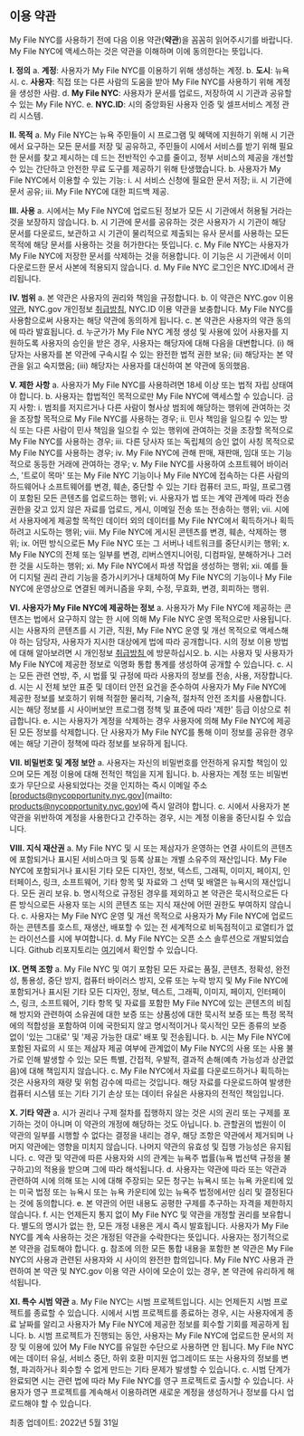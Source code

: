 ## 이용 약관

My File NYC를 사용하기 전에 다음 이용 약관(**약관**)을 꼼꼼히 읽어주시기를 바랍니다. My File NYC에 액세스하는 것은 약관을 이해하며 이에 동의한다는 뜻입니다.

**I. 정의**
a. **계정**: 사용자가 My File NYC를 이용하기 위해 생성하는 계정.
b. **도시**: 뉴욕시.
c. **사용자**: 직접 또는 다른 사람의 도움을 받아 My File NYC를 사용하기 위해 계정을 생성한 사람.
d. **My File NYC**: 사용자가 문서를 업로드, 저장하여 시 기관과 공유할 수 있는 My File NYC.
e. **NYC.ID**: 시의 중앙화된 사용자 인증 및 셀프서비스 계정 관리 시스템.

**II. 목적**
a. My File NYC는 뉴욕 주민들이 시 프로그램 및 혜택에 지원하기 위해 시 기관에서 요구하는 모든 문서를 저장 및 공유하고, 주민들이 시에서 서비스를 받기 위해 필요한 문서를 찾고 제시하는 데 드는 전반적인 수고를 줄이고, 정부 서비스의 제공을 개선할 수 있는 간단하고 안전한 무료 도구를 제공하기 위해 탄생했습니다.
b. 사용자가 My File NYC에서 이용할 수 있는 기능:
i. 시 서비스 신청에 필요한 문서 저장;
ii. 시 기관에 문서 공유;
iii. My File NYC에 대한 피드백 제공.

**III. 사용**
a. 시에서는 My File NYC에 업로드된 정보가 모든 시 기관에서 허용될 거라는 것을 보장하지 않습니다.
b. 시 기관에 문서를 공유하는 것은 사용자가 시 기관이 해당 문서를 다운로드, 보관하고 시 기관이 물리적으로 제출되는 유사 문서를 사용하는 모든 목적에 해당 문서를 사용하는 것을 허가한다는 뜻입니다.
c. My File NYC는 사용자가 My File NYC에 저장한 문서를 삭제하는 것을 허용합니다. 이 기능은 시 기관에서 이미 다운로드한 문서 사본에 적용되지 않습니다.
d. My File NYC 로그인은 NYC.ID에서 관리됩니다.

**IV. 범위**
a. 본 약관은 사용자의 권리와 책임을 규정합니다.
b. 이 약관은 NYC.gov 이용 [약관](https://www1.nyc.gov/home/terms-of-use.page), NYC.gov 개인정보 [취급방침](https://www1.nyc.gov/home/privacy-policy.page), NYC.ID 이용 약관을 보충합니다. My File NYC를 사용함으로써 사용자는 해당 약관에 동의하게 됩니다.
c. 본 약관은 사용자의 약관 동의에 따라 발효됩니다.
d. 누군가가 My File NYC 계정 생성 및 사용에 있어 사용자를 지원하도록 사용자의 승인을 받은 경우, 사용자는 해당자에 대해 다음을 대변합니다. (i) 해당자는 사용자를 본 약관에 구속시킬 수 있는 완전한 법적 권한 보유; (ii) 해당자는 본 약관을 읽고 숙지했음; (iii) 해당자는 사용자를 대신하여 본 약관에 동의했음.

**V. 제한 사항**
a. 사용자가 My File NYC를 사용하려면 18세 이상 또는 법적 자립 상태여야 합니다.
b. 사용자는 합법적인 목적으로만 My File NYC에 액세스할 수 있습니다. 금지 사항:
i. 범죄를 저지르거나 다른 사람이 형사상 범죄에 해당하는 행위에 관여하는 것을 조장할 목적으로 My File NYC를 사용하는 경우;
ii. 민사 책임을 일으킬 수 있는 방식 또는 다른 사람이 민사 책임을 일으킬 수 있는 행위에 관여하는 것을 조장할 목적으로 My File NYC를 사용하는 경우;
iii. 다른 당사자 또는 독립체의 승인 없이 사칭 목적으로 My File NYC를 사용하는 경우;
iv. My File NYC에 관해 판매, 재판매, 임대 또는 기능적으로 동등한 거래에 관여하는 경우;
v. My File NYC를 사용하여 소프트웨어 바이러스, '트로이 목마' 또는 My File NYC 기능이나 My File NYC에 접속하는 다른 사람의 하드웨어나 소프트웨어를 변경, 훼손, 중단할 수 있는 기타 컴퓨터 코드, 파일, 프로그램이 포함된 모든 콘텐츠를 업로드하는 행위;
vi. 사용자가 법 또는 계약 관계에 따라 전송 권한을 갖고 있지 않은 자료를 업로드, 게시, 이메일 전송 또는 전송하는 행위;
vii. 시에서 사용자에게 제공할 목적인 데이터 외의 데이터를 My File NYC에서 획득하거나 획득하려고 시도하는 행위;
viii. My File NYC에 게시된 콘텐츠를 변경, 훼손, 삭제하는 행위;
ix. 어떤 방식으로든 My File NYC 또는 그 서버나 네트워크를 중단시키는 행위;
x. My File NYC의 전체 또는 일부를 변경, 리버스엔지니어링, 디컴파일, 분해하거나 그러한 것을 시도하는 행위;
xi. My File NYC에서 파생 작업을 생성하는 행위;
xii. 예를 들어 디지털 권리 관리 기능을 증가시키거나 대체하여 My File NYC의 기능이나 My File NYC에 운영상으로 연결된 메커니즘을 우회, 수정, 무효화, 변경, 회피하는 행위.

**VI. 사용자가 My File NYC에 제공하는 정보**
a. 사용자가 My File NYC에 제공하는 콘텐츠는 법에서 요구하지 않는 한 시에 의해 My File NYC 운영 목적으로만 사용됩니다. 시는 사용자의 콘텐츠를 시 기관, 직원, My File NYC 운영 및 개선 목적으로 액세스해야 하는 담당자, 사용자가 지시한 대상에게 법에 따라 공개합니다. 시의 정보 이용 방법에 대해 알아보려면 시 개인정보 [취급방침 ](https://www1.nyc.gov/home/privacy-policy.page)에 방문하십시오.
b. 시는 사용자 및 사용자가 My File NYC에 제공한 정보로 익명화 통합 통계를 생성하여 공개할 수 있습니다.
c. 시는 모든 관련 연방, 주, 시 법률 및 규정에 따라 사용자의 정보를 전송, 사용, 저장합니다.
d. 시는 시 전체 보안 표준 및 데이터 안전 요건을 준수하여 사용자가 My File NYC에 제공한 정보를 보호하기 위해 적절한 물리적, 기술적, 절차적 안전 조치를 사용합니다. 시는 해당 정보를 시 사이버보안 프로그램 정책 및 표준에 따라 '제한' 등급 이상으로 취급합니다.
e. 시는 사용자가 계정을 삭제하는 경우 사용자에 의해 My File NYC에 제공된 모든 정보를 삭제합니다. 단 사용자가 My File NYC를 통해 이미 정보를 공유한 경우에는 해당 기관이 정책에 따라 정보를 보유하게 됩니다.

**VII. 비밀번호 및 계정 보안**
a. 사용자는 자신의 비밀번호를 안전하게 유지할 책임이 있으며 모든 계정 이용에 대해 전적인 책임을 지게 됩니다.
b. 사용자는 계정 또는 비밀번호가 무단으로 사용되었다는 것을 인지하는 즉시 이메일 주소 [products@nycopportunity.nyc.gov](mailto: products@nycopportunity.nyc.gov)에 즉시 알려야 합니다.
c. 시에서 사용자가 본 약관을 위반하여 계정을 사용한다고 간주하는 경우, 시는 계정 이용을 중단시킬 수 있습니다.

**VIII. 지식 재산권**
a. My File NYC 및 시 또는 제삼자가 운영하는 연결 사이트의 콘텐츠에 포함되거나 표시된 서비스마크 및 등록 상표는 개별 소유주의 재산입니다. My File NYC에 포함되거나 표시된 기타 모든 디자인, 정보, 텍스트, 그래픽, 이미지, 페이지, 인터페이스, 링크, 소프트웨어, 기타 항목 및 자료와 그 선택 및 배열은 뉴욕시의 재산입니다. 모든 권리 보유.
b. 명시적으로 규정된 경우를 제외하고 본 약관은 묵시적으로든 다른 방식으로든 사용자 또는 시의 콘텐츠 또는 지식 재산에 어떤 권한도 부여하지 않습니다.
c. 사용자는 My File NYC 운영 및 개선 목적으로 사용자가 My File NYC에 업로드하는 콘텐츠를 호스트, 재생산, 배포할 수 있는 전 세계적으로 비독점적이고 로열티가 없는 라이선스를 시에 부여합니다.
d. My File NYC는 오픈 소스 솔루션으로 개발되었습니다. Github 리포지토리는 [여기](https://github.com/CityOfNewYork/my-file-nyc)에서 확인할 수 있습니다.

**IX. 면책 조항**
a. My File NYC 및 여기 포함된 모든 자료는 품질, 콘텐츠, 정확성, 완전성, 통용성, 중단 방지, 컴퓨터 바이러스 방지, 오류 또는 누락 방지 및 My File NYC에 포함되거나 표시된 기타 모든 디자인, 정보, 텍스트, 그래픽, 이미지, 페이지, 인터페이스, 링크, 소프트웨어, 기타 항목 및 자료를 포함한 My File NYC에 있는 콘텐츠의 비침해 방지와 관련하여 소유권에 대한 보증 또는 상품성에 대한 묵시적 보증 또는 특정 목적에의 적합성을 포함하여 이에 국한되지 않고 명시적이거나 묵시적인 모든 종류의 보증 없이 '있는 그대로' 및 '제공 가능한 대로' 배포 및 전송됩니다.
b. 시는 My File NYC에 포함된 자료의 시 또는 제삼자 제공 여부에 관계없이 My File NYC의 사용 또는 사용 불가로 인해 발생할 수 있는 모든 특별, 간접적, 우발적, 결과적 손해(예측 가능성과 상관없음)에 대해 책임지지 않습니다.
c. My File NYC에서 자료를 다운로드하거나 획득하는 것은 사용자의 재량 및 위험 감수에 따르는 것입니다. 해당 자료를 다운로드하여 발생한 컴퓨터 시스템 또는 기타 기기 손상 또는 데이터 유실은 사용자의 전적인 책임입니다.

**X. 기타 약관**
a. 시가 권리나 구제 절차를 집행하지 않는 것은 시의 권리 또는 구제를 포기하는 것이 아니며 이 약관의 개정에 해당하는 것도 아닙니다.
b. 관할권의 법원이 이 약관의 일부를 시행할 수 없다는 결정을 내리는 경우, 해당 조항은 약관에서 제거되며 나머지 약관에는 영향을 미치지 않습니다. 나머지 약관의 유효성 및 집행 가능성은 유지됩니다.
c. 약관 및 약관에 따른 사용자와 시의 관계는 뉴욕주 법률(뉴욕 법선택 규정을 불구하고)의 적용을 받으며 그에 따라 해석됩니다.
d. 사용자는 약관에 따라 또는 약관과 관련하여 시에 의해 또는 시에 대해 주장되는 모든 청구는 뉴욕시 또는 뉴욕 카운티에 있는 미국 법정 또는 뉴욕시 또는 뉴욕 카운티에 있는 뉴욕주 법정에서만 심리 및 결정된다는 것에 동의합니다.
e. 본 약관의 어떤 내용도 공평한 구제를 추구하는 자격을 제한하지 않습니다.
f. 시는 언제든지 통지 없이 My File NYC 및 약관을 개정할 권리를 보유합니다. 별도의 명시가 없는 한, 모든 개정 내용은 게시 즉시 발효됩니다. 사용자가 My File NYC를 계속 사용하는 것은 개정된 약관을 수락한다는 뜻입니다. 사용자는 정기적으로 본 약관을 검토해야 합니다.
g. 참조에 의한 모든 통합 내용을 포함한 본 약관은 My File NYC의 사용과 관련된 사용자와 시 사이의 완전한 합의입니다. My File NYC 사용과 관련하여 본 약관 및 NYC.gov 이용 약관 사이에 모순이 있는 경우, 본 약관에 유리하게 해석됩니다.

**XI. 특수 시범 약관**
a. My File NYC는 시범 프로젝트입니다. 시는 언제든지 시범 프로젝트를 종료할 수 있습니다. 시에서 시범 프로젝트를 종료하는 경우, 시는 사용자에게 종료 날짜를 알리고 사용자가 My File NYC에 제공한 정보를 회수할 기회를 제공하게 됩니다.
b. 시범 프로젝트가 진행되는 동안, 사용자는 My File NYC에 업로드한 문서의 저장 및 이용에 있어 My File NYC를 유일한 수단으로 사용하면 안 됩니다. My File NYC에는 데이터 유실, 서비스 중단, 하위 호환 미지원 업그레이드 또는 사용자의 정보를 변형, 파괴하거나 회수할 수 없게 만드는 기타 문제가 발생할 수 있습니다.
c. 시범 단계가 완료되면 시는 관련 법에 따라 My File NYC를 영구 프로젝트로 출시할 수 있습니다. 사용자가 영구 프로젝트를 계속해서 이용하려면 새로운 계정을 생성하거나 정보를 다시 업로드해야 할 수 있습니다.

최종 업데이트: 2022년 5월 31일
